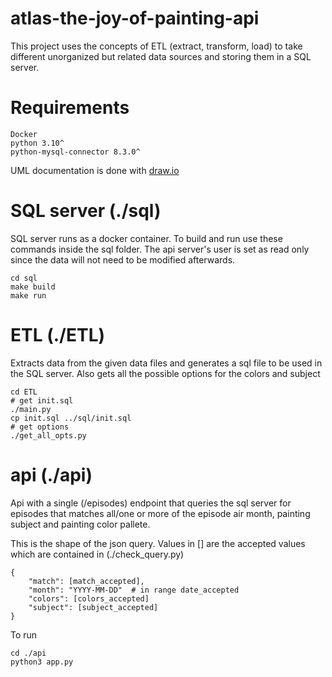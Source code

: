 # atlas-the-joy-of-painting-api

This project uses the concepts of ETL (extract, transform, load) to take different unorganized but related data sources and storing them in a SQL server.

# Requirements
    Docker
    python 3.10^
    python-mysql-connector 8.3.0^


UML documentation is done with [draw.io](https://draw.io)

# SQL server (./sql)

SQL server runs as a docker container. To build and run use these commands inside the sql folder. The api server's user is set as read only since the data will not need to be modified afterwards.
```
cd sql
make build
make run
```

# ETL (./ETL)

Extracts data from the given data files and generates a sql file to be used in the SQL server. Also gets all the possible options for the colors and subject

```
cd ETL
# get init.sql
./main.py
cp init.sql ../sql/init.sql
# get options
./get_all_opts.py
```

# api (./api)

Api with a single (/episodes) endpoint that queries the sql server for episodes that matches all/one or more of the episode air month, painting subject and painting color pallete.

This is the shape of the json query. Values in [] are the accepted values which are contained in (./check_query.py)

```
{
    "match": [match_accepted],
    "month": "YYYY-MM-DD"  # in range date_accepted
    "colors": [colors_accepted]
    "subject": [subject_accepted]
}
```


To run

```
cd ./api
python3 app.py
```